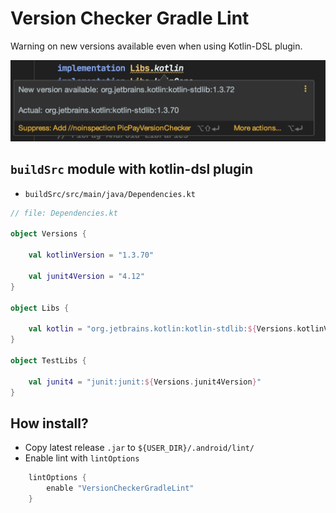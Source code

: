 # Version Checker Gradle Lint
Warning on new versions available even when using Kotlin-DSL plugin.

![](example.png)

## `buildSrc` module with kotlin-dsl plugin
- `buildSrc/src/main/java/Dependencies.kt`
```kotlin
// file: Dependencies.kt

object Versions {

    val kotlinVersion = "1.3.70"
   
    val junit4Version = "4.12"
}

object Libs {

    val kotlin = "org.jetbrains.kotlin:kotlin-stdlib:${Versions.kotlinVersion}"
}

object TestLibs {

    val junit4 = "junit:junit:${Versions.junit4Version}"
}
```

## How install?
- Copy latest release `.jar` to `${USER_DIR}/.android/lint/`
- Enable lint with `lintOptions`
```groovy
    lintOptions {
        enable "VersionCheckerGradleLint"
    }
```